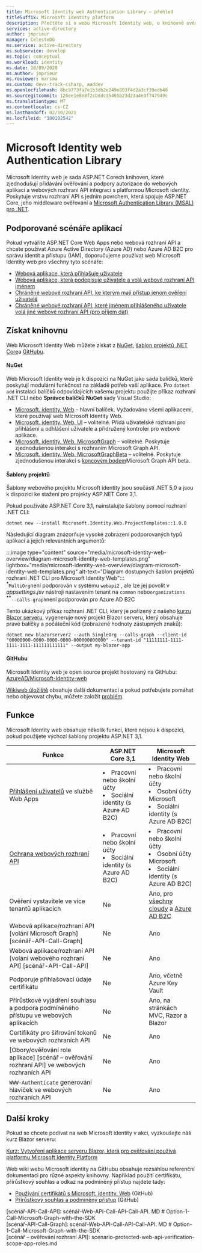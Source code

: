```yaml
---
title: Microsoft Identity web Authentication Library – přehled
titleSuffix: Microsoft identity platform
description: Přečtěte si o webu Microsoft Identity web, o knihovně ověřování a autorizaci pro ASP.NET Core aplikací, které se integrují s Azure Active Directory, Azure AD B2C a Microsoft Graph a dalšími webovými rozhraními API.
services: active-directory
author: jmprieur
manager: CelesteDG
ms.service: active-directory
ms.subservice: develop
ms.topic: conceptual
ms.workload: identity
ms.date: 10/09/2020
ms.author: jmprieur
ms.reviewer: marsma
ms.custom: devx-track-csharp, aaddev
ms.openlocfilehash: 8bc9773fa7e1b3db2e249e803f4d2a3cf39edb48
ms.sourcegitcommit: 126ee1e8e8f2cb5dc35465b23d23a4e3f747949c
ms.translationtype: MT
ms.contentlocale: cs-CZ
ms.lasthandoff: 02/10/2021
ms.locfileid: "100102542"
---
```

# <a name="microsoft-identity-web-authentication-library"></a>Microsoft Identity web Authentication Library

Microsoft Identity web je sada ASP.NET Corech knihoven, které zjednodušují přidávání ověřování a podpory autorizace do webových aplikací a webových rozhraní API integrací s platformou Microsoft identity. Poskytuje vrstvu rozhraní API s jedním povrchem, která spojuje ASP.NET Core, jeho middleware ověřování a [Microsoft Authentication Library (MSAL) pro .NET](https://github.com/azuread/microsoft-authentication-library-for-dotnet).

## <a name="supported-application-scenarios"></a>Podporované scénáře aplikací

Pokud vytváříte ASP.NET Core Web Apps nebo webová rozhraní API a chcete používat Azure Active Directory (Azure AD) nebo Azure AD B2C pro správu identit a přístupu (IAM), doporučujeme používat web Microsoft Identity web pro všechny tyto scénáře:

- [Webová aplikace, která přihlašuje uživatele](scenario-web-app-sign-user-overview.md)
- [Webová aplikace, která podepisuje uživatele a volá webové rozhraní API jménem](scenario-web-app-call-api-overview.md)
- [Chráněné webové rozhraní API, ke kterým mají přístup jenom ověření uživatelé](scenario-protected-web-api-overview.md)
- [Chráněné webové rozhraní API, které jménem přihlášeného uživatele volá jiné webové rozhraní API (pro příjem dat)](scenario-web-api-call-api-overview.md)

## <a name="get-the-library"></a>Získat knihovnu

Web Microsoft Identity Web můžete získat z [NuGet](#nuget), [šablon projektů .NET Core](#project-templates)a [GitHubu](#github).

#### <a name="nuget"></a>NuGet

Web Microsoft Identity web je k dispozici na NuGet jako sada balíčků, které poskytují modulární funkčnost na základě potřeb vaší aplikace. Pro `dotnet add` instalaci balíčků odpovídajících vašemu projektu použijte příkaz rozhraní .NET CLI nebo **Správce balíčků NuGet** sady Visual Studio:

- [Microsoft. identity. Web](https://www.nuget.org/packages/Microsoft.Identity.Web) – hlavní balíček. Vyžadováno všemi aplikacemi, které používají web Microsoft Identity Web.
- [Microsoft. identity. Web. UI](https://www.nuget.org/packages/Microsoft.Identity.Web.UI) – volitelné. Přidá uživatelské rozhraní pro přihlášení a odhlášení uživatele a přidružený kontroler pro webové aplikace.
- [Microsoft. identity. Web. MicrosoftGraph](https://www.nuget.org/packages/Microsoft.Identity.Web.MicrosoftGraph) – volitelné. Poskytuje zjednodušenou interakci s rozhraním Microsoft Graph API.
- [Microsoft. identity. Web. MicrosoftGraphBeta](https://www.nuget.org/packages/Microsoft.Identity.Web.MicrosoftGraphBeta) – volitelné. Poskytuje zjednodušenou interakci s [koncovým bodem](/graph/api/overview?view=graph-rest-beta&preserve-view=true)Microsoft Graph API beta.

#### <a name="project-templates"></a>Šablony projektů

Šablony webového projektu Microsoft identity jsou součástí .NET 5,0 a jsou k dispozici ke stažení pro projekty ASP.NET Core 3,1.

Pokud používáte ASP.NET Core 3,1, nainstalujte šablony pomocí rozhraní .NET CLI:

```dotnetcli
dotnet new --install Microsoft.Identity.Web.ProjectTemplates::1.0.0
```

Následující diagram znázorňuje vysoké zobrazení podporovaných typů aplikací a jejich relevantních argumentů:

:::image type="content" source="media/microsoft-identity-web-overview/diagram-microsoft-identity-web-templates.png" lightbox="media/microsoft-identity-web-overview/diagram-microsoft-identity-web-templates.png" alt-text="Diagram dostupných šablon projektů rozhraní .NET CLI pro Microsoft Identity Web":::
<br /><sup><b>*</b></sup>`MultiOrg`není podporován v systému `webapi2` , ale lze jej povolit v *appsettings.jsv* nástroji nastavením tenant na `common` nebo`organizations`
<br /><sup><b>**</b></sup>`--calls-graph`není podporován pro Azure AD B2C

Tento ukázkový příkaz rozhraní .NET CLI, který je pořízený z našeho [kurzu Blazor serveru](tutorial-blazor-server.md), vygeneruje nový projekt Blazor serveru, který obsahuje pravé balíčky a počáteční kód (zobrazené hodnoty zástupných znaků):

```dotnetcli
dotnet new blazorserver2 --auth SingleOrg --calls-graph --client-id "00000000-0000-0000-0000-000000000000" --tenant-id "11111111-1111-1111-1111-111111111111" --output my-blazor-app
```

#### <a name="github"></a>GitHubu

Microsoft Identity web je open source projekt hostovaný na GitHubu: <a href="https://github.com/AzureAD/microsoft-identity-web" target="_blank">AzureAD/Microsoft-Identity-web</a>

[Wikiweb úložiště](https://github.com/AzureAD/microsoft-identity-web/wiki) obsahuje další dokumentaci a pokud potřebujete pomáhat nebo objevovat chybu, můžete založit [problém](https://github.com/AzureAD/microsoft-identity-web/issues).

## <a name="features"></a>Funkce

Microsoft Identity web obsahuje několik funkcí, které nejsou k dispozici, pokud použijete výchozí šablony projektu ASP.NET 3,1.

| Funkce                                                                                  | ASP.NET Core 3,1                                                     | Microsoft Identity Web                                                                                  |
|------------------------------------------------------------------------------------------|----------------------------------------------------------------------|---------------------------------------------------------------------------------------------------------|
| [Přihlášení uživatelů](scenario-web-app-sign-user-app-configuration.md) ve službě Web Apps             | <li>Pracovní nebo školní účty<li>Sociální identity (s Azure AD B2C) | <li>Pracovní nebo školní účty<li>Osobní účty Microsoft<li>Sociální identity (s Azure AD B2C)     |
| [Ochrana webových rozhraní API](scenario-protected-web-api-app-configuration.md#microsoftidentityweb) | <li>Pracovní nebo školní účty<li>Sociální identity (s Azure AD B2C) | <li>Pracovní nebo školní účty<li>Osobní účty Microsoft<li>Sociální identity (s Azure AD B2C)     |
| Ověření vystavitele ve více tenantů aplikacích                                                   | Ne                                                                   | Ano, pro [všechny cloudy](authentication-national-cloud.md) a [Azure AD B2C](../../active-directory-b2c/index.yml) |
| Webová aplikace/rozhraní API [volání Microsoft Graph] [scénář-API-Call-Graph]                             | Ne                                                                   | Ano                                                                                                     |
| Webová aplikace/rozhraní API [volání webového rozhraní API] [scénář-API-Call-API]                                       | Ne                                                                   | Ano                                                                                                     |
| Podporuje přihlašovací údaje certifikátu                                                         | Ne                                                                   | Ano, včetně Azure Key Vault                                                                          |
| Přírůstkové vyjádření souhlasu a podpora podmíněného přístupu ve webových aplikacích                           | Ne                                                                   | Ano, na stránkách MVC, Razor a Blazor                                                                    |
| Certifikáty pro šifrování tokenů ve webových rozhraních API                                                | Ne                                                                   | Ano                                                                                                     |
| [Obory/ověřování role aplikace] [scénář – ověřování rozhraní API] ve webových rozhraních API                        | Ne                                                                   | Ano                                                                                                     |
| `WWW-Authenticate` generování hlaviček ve webových rozhraních API                                         | Ne                                                                   | Ano                                                                                                     |

## <a name="next-steps"></a>Další kroky

Pokud se chcete podívat na web Microsoft identity v akci, vyzkoušejte náš kurz Blazor serveru:

[Kurz: Vytvoření aplikace serveru Blazor, která pro ověřování používá platformu Microsoft Identity Platform](tutorial-blazor-server.md)

Web wiki webu Microsoft identity na GitHubu obsahuje rozsáhlou referenční dokumentaci pro různé aspekty knihovny. Například použití certifikátu, přírůstkový souhlas a odkaz na podmíněný přístup najdete tady:

- <a href="https://github.com/AzureAD/microsoft-identity-web/wiki/Using-certificates" target="_blank">Používání certifikátů s Microsoft. identity. Web</a> (GitHub)
- <a href="https://github.com/AzureAD/microsoft-identity-web/wiki/Managing-incremental-consent-and-conditional-access" target="_blank">Přírůstkový souhlas a podmíněný přístup</a> (GitHub)

<!-- LINKS -->
<!--  [miw-certs]: microsoft-identity-web-certificates.md  -->
<!--  [miw-certs-decrypt]: microsoft-identity-web-certificates.md#decryption-certificates  -->
<!--  [miw-inc-consent-ca-header]: microsoft-identity-web-consent-conditional-access.md#handling-incremental-consent-or-conditional-access-in-web-apis  -->
<!--  [miw-inc-consent-ca]: microsoft-identity-web-consent-conditional-access.md  -->
[scénář-API-Call-API]: scénář-Web-API-Call-API-Call-API. MD # Option-1-Call-Microsoft-Graph-with-the-SDK  
[scénář-API-Call-Graph]: scénář-Web-API-Call-API-Call-API. MD # Option-1-Call-Microsoft-Graph-with-the-SDK  
[scénář – ověřování rozhraní API]: scenario-protected-web-api-verification-scope-app-roles.md  
